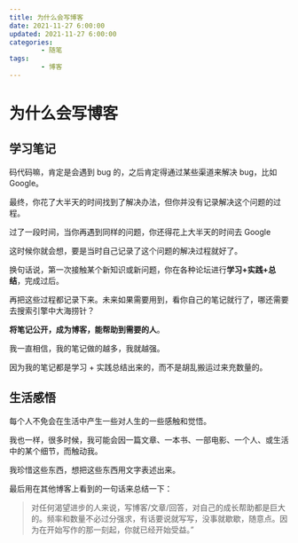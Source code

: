 ```yaml
---
title: 为什么会写博客
date: 2021-11-27 6:00:00
updated: 2021-11-27 6:00:00
categories:
        - 随笔
tags:
        - 博客
---
```


# 为什么会写博客

## 学习笔记

码代码嘛，肯定是会遇到 bug 的，之后肯定得通过某些渠道来解决 bug，比如 Google。

最终，你花了大半天的时间找到了解决办法，但你并没有记录解决这个问题的过程。

过了一段时间，当你再遇到同样的问题，你还得花上大半天的时间去 Google

这时候你就会想，要是当时自己记录了这个问题的解决过程就好了。

换句话说，第一次接触某个新知识或新问题，你在各种论坛进行**学习+实践+总结**，完成过后。

再把这些过程都记录下来。未来如果需要用到，看你自己的笔记就行了，哪还需要去搜索引擎中大海捞针？

**将笔记公开，成为博客，能帮助到需要的人**。

我一直相信，我的笔记做的越多，我就越强。

因为我的笔记都是学习 + 实践总结出来的，而不是胡乱搬运过来充数量的。

## 生活感悟

每个人不免会在生活中产生一些对人生的一些感触和觉悟。

我也一样，很多时候，我可能会因一篇文章、一本书、一部电影、一个人、或生活中的某个细节，而触动我。

我珍惜这些东西，想把这些东西用文字表述出来。

最后用在其他博客上看到的一句话来总结一下：

> 对任何渴望进步的人来说，写博客/文章/回答，对自己的成长帮助都是巨大的。频率和数量不必过分强求，有话要说就写写，没事就歇歇，随意点。因为在开始写作的那一刻起，你就已经开始受益。”